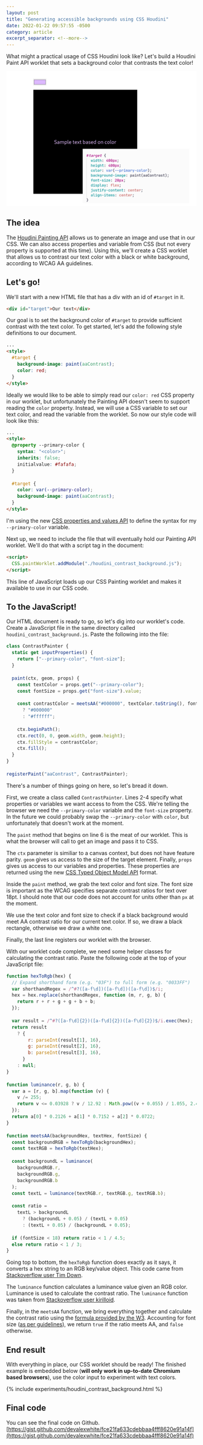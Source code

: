```yaml
---
layout: post
title: "Generating accessible backgrounds using CSS Houdini"
date: 2022-01-22 09:57:55 -0500
category: article
excerpt_separator: <!--more-->
---
```


What might a practical usage of CSS Houdini look like? Let's build a Houdini Paint API worklet that sets a background color that contrasts the text color!

<!--more-->

![Screenshot of a black square with words inside](/assets/img/posts/2022-01-22-houdini-contrast/1.png)

## The idea

The [Houdini Painting API](https://developer.mozilla.org/en-US/docs/Web/API/CSS_Painting_API) allows us to generate an image and use that in our CSS. We can also access properties and variable from CSS (but not every property is supported at this time). Using this, we'll create a CSS worklet that allows us to contrast our text color with a black or white background, according to WCAG AA guidelines.

## Let's go!

We'll start with a new HTML file that has a div with an id of `#target` in it.

```html
<div id="target">Our text</div>
```

Our goal is to set the background color of `#target` to provide sufficient contrast with the text color. To get started, let's add the following style definitions to our document.

```html
...
<style>
  #target {
    background-image: paint(aaContrast);
    color: red;
  }
</style>
```

Ideally we would like to be able to simply read our `color: red` CSS property in our worklet, but unfortunately the Painting API doesn't seem to support reading the `color` property. Instead, we will use a CSS variable to set our text color, and read the variable from the worklet. So now our style code will look like this:

```html
...
<style>
  @property --primary-color {
    syntax: "<color>";
    inherits: false;
    initialvalue: #fafafa;
  }

  #target {
    color: var(--primary-color);
    background-image: paint(aaContrast);
  }
</style>
```

I'm using the new [CSS properties and values API](https://developer.mozilla.org/en-US/docs/Web/API/CSS_Properties_and_Values_API) to define the syntax for my `--primary-color` variable.

Next up, we need to include the file that will eventually hold our Painting API worklet. We'll do that with a script tag in the document:

```html
<script>
  CSS.paintWorklet.addModule("./houdini_contrast_background.js");
</script>
```

This line of JavaScript loads up our CSS Painting worklet and makes it available to use in our CSS code.

## To the JavaScript!

Our HTML document is ready to go, so let's dig into our worklet's code. Create a JavaScript file in the same directory called `houdini_contrast_background.js`. Paste the following into the file:

```js
class ContrastPainter {
  static get inputProperties() {
    return ["--primary-color", "font-size"];
  }

  paint(ctx, geom, props) {
    const textColor = props.get("--primary-color");
    const fontSize = props.get("font-size").value;

    const contrastColor = meetsAA("#000000", textColor.toString(), fontSize)
      ? "#000000"
      : "#ffffff";

    ctx.beginPath();
    ctx.rect(0, 0, geom.width, geom.height);
    ctx.fillStyle = contrastColor;
    ctx.fill();
  }
}

registerPaint("aaContrast", ContrastPainter);
```

There's a number of things going on here, so let's bread it down.

First, we create a class called `ContrastPainter`. Lines 2-4 specify what properties or variables we want access to from the CSS. We're telling the browser we need the `--primary-color` variable and the `font-size` property. In the future we could probably swap the `--primary-color` with `color`, but unfortunately that doesn't work at the moment.

The `paint` method that begins on line 6 is the meat of our worklet. This is what the browser will call to get an image and pass it to CSS.

The `ctx` parameter is similiar to a canvas context, but does not have feature parity. `geom` gives us access to the size of the target element. Finally, `props` gives us access to our variables and properties. These properties are returned using the new [CSS Typed Object Model API](https://developer.mozilla.org/en-US/docs/Web/API/CSS_Typed_OM_API) format.

Inside the `paint` method, we grab the text color and font size. The font size is important as the WCAG specifies separate contrast ratios for text over 18pt. I should note that our code does not account for units other than `px` at the moment.

We use the text color and font size to check if a black background would meet AA contrast ratio for our current text color. If so, we draw a black rectangle, otherwise we draw a white one.

Finally, the last line registers our worklet with the browser.

With our worklet code complete, we need some helper classes for calculating the contrast ratio. Paste the following code at the top of your JavaScript file:

```js
function hexToRgb(hex) {
  // Expand shorthand form (e.g. "03F") to full form (e.g. "0033FF")
  var shorthandRegex = /^#?([a-f\d])([a-f\d])([a-f\d])$/i;
  hex = hex.replace(shorthandRegex, function (m, r, g, b) {
    return r + r + g + g + b + b;
  });

  var result = /^#?([a-f\d]{2})([a-f\d]{2})([a-f\d]{2})$/i.exec(hex);
  return result
    ? {
        r: parseInt(result[1], 16),
        g: parseInt(result[2], 16),
        b: parseInt(result[3], 16),
      }
    : null;
}

function luminance(r, g, b) {
  var a = [r, g, b].map(function (v) {
    v /= 255;
    return v <= 0.03928 ? v / 12.92 : Math.pow((v + 0.055) / 1.055, 2.4);
  });
  return a[0] * 0.2126 + a[1] * 0.7152 + a[2] * 0.0722;
}

function meetsAA(backgroundHex, textHex, fontSize) {
  const backgroundRGB = hexToRgb(backgroundHex);
  const textRGB = hexToRgb(textHex);

  const backgroundL = luminance(
    backgroundRGB.r,
    backgroundRGB.g,
    backgroundRGB.b
  );
  const textL = luminance(textRGB.r, textRGB.g, textRGB.b);

  const ratio =
    textL > backgroundL
      ? (backgroundL + 0.05) / (textL + 0.05)
      : (textL + 0.05) / (backgroundL + 0.05);

  if (fontSize < 18) return ratio < 1 / 4.5;
  else return ratio < 1 / 3;
}
```

Going top to bottom, the `hexToRgb` function does exactly as it says, it converts a hex string to an RGB key/value object. This code came from [Stackoverflow user Tim Down](https://stackoverflow.com/a/5624139).

The `luminance` function calculates a luminance value given an RGB color. Luminance is used to calculate the contrast ratio. The `luminance` function was taken from [Stackoverflow user kirilloid](https://stackoverflow.com/a/9733420).

Finally, in the `meetsAA` function, we bring everything together and calculate the contrast ratio using the [formula provided by the W3](https://www.w3.org/TR/WCAG20-TECHS/G17.html). Accounting for font size ([as per guidelines](https://developer.mozilla.org/en-US/docs/Web/Accessibility/Understanding_WCAG/Perceivable/Color_contrast)), we return `true` if the ratio meets AA, and `false` otherwise.

## End result

With everything in place, our CSS worklet should be ready! The finished example is embedded below (**will only work in up-to-date Chromium based browsers**), use the color input to experiment with text colors.

{% include  experiments/houdini_contrast_background.html %}

## Final code

You can see the final code on Github. [https://gist.github.com/devalexwhite/fce21fa633cdebbaa4fff8620e91a14f](https://gist.github.com/devalexwhite/fce21fa633cdebbaa4fff8620e91a14f)
